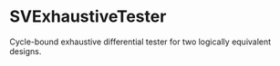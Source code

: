 # SVExhaustiveTester
Cycle-bound exhaustive differential tester for two logically equivalent designs.
